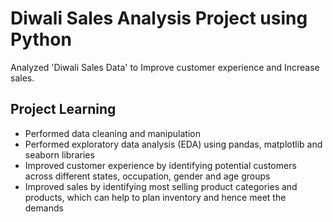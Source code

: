 # Diwali Sales Analysis Project using Python 
Analyzed 'Diwali Sales Data' to Improve customer experience and Increase sales.

## Project Learning
- Performed data cleaning and manipulation
-  Performed exploratory data analysis (EDA) using pandas, matplotlib and seaborn libraries
-  Improved customer experience by identifying potential customers across different states, occupation, gender and age groups
-  Improved sales by identifying most selling product categories and products, which can help to plan inventory and hence meet the demands
